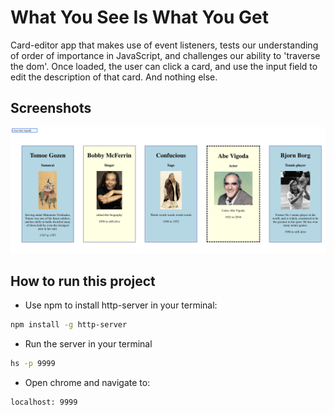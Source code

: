 # What You See Is What You Get

Card-editor app that makes use of event listeners, tests our understanding of order of importance in JavaScript, and challenges our ability to 'traverse the dom'. Once loaded, the user can click a card, and use the input field to edit the description of that card. And nothing else.

## Screenshots
![main screen shot](./screenshots/pic.png)

## How to run this project
* Use npm to install http-server in your terminal:
```sh
npm install -g http-server
```
* Run the server in your terminal
```sh
hs -p 9999
```
* Open chrome and navigate to:
```
localhost: 9999
```
